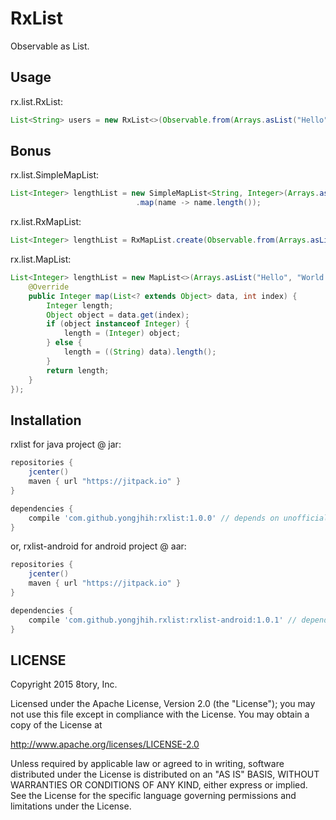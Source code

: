 # RxList

Observable as List.

## Usage

rx.list.RxList:

```java
List<String> users = new RxList<>(Observable.from(Arrays.asList("Hello", "World!")));
```

## Bonus

rx.list.SimpleMapList:

```java
List<Integer> lengthList = new SimpleMapList<String, Integer>(Arrays.asList("Hello", "World!"))
                            .map(name -> name.length());
```

rx.list.RxMapList:

```java
List<Integer> lengthList = RxMapList.create(Observable.from(Arrays.asList("Hello", "World!")), obs -> obs.map(name -> name.length()));
```

rx.list.MapList:

```java
List<Integer> lengthList = new MapList<>(Arrays.asList("Hello", "World!"), new MapList.Mapper<Integer>() {
    @Override
    public Integer map(List<? extends Object> data, int index) {
        Integer length;
        Object object = data.get(index);
        if (object instanceof Integer) {
            length = (Integer) object;
        } else {
            length = ((String) data).length();
        }
        return length;
    }
});
```

## Installation

rxlist for java project @ jar:

```gradle
repositories {
    jcenter()
    maven { url "https://jitpack.io" }
}

dependencies {
    compile 'com.github.yongjhih:rxlist:1.0.0' // depends on unofficial yongjhih/jave-util@jar LruCache
}
```

or, rxlist-android for android project @ aar:

```gradle
repositories {
    jcenter()
    maven { url "https://jitpack.io" }
}

dependencies {
    compile 'com.github.yongjhih.rxlist:rxlist-android:1.0.1' // depends on support-v4@aar LruCache
}
```

## LICENSE

Copyright 2015 8tory, Inc.

Licensed under the Apache License, Version 2.0 (the "License"); you may not use this file except in compliance with the License. You may obtain a copy of the License at

http://www.apache.org/licenses/LICENSE-2.0

Unless required by applicable law or agreed to in writing, software distributed under the License is distributed on an "AS IS" BASIS, WITHOUT WARRANTIES OR CONDITIONS OF ANY KIND, either express or implied. See the License for the specific language governing permissions and limitations under the License.
